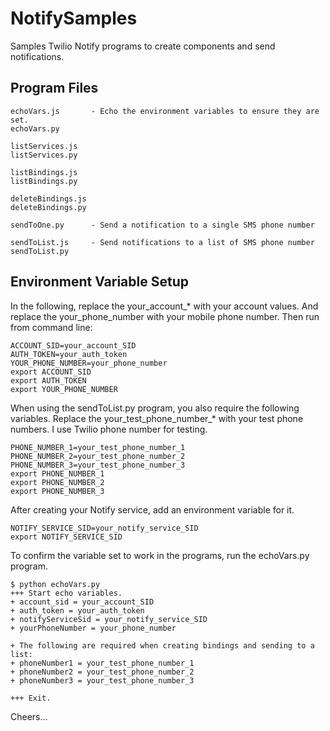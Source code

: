 # NotifySamples

Samples Twilio Notify programs to create components and send notifications. 

## Program Files

    echoVars.js       - Echo the environment variables to ensure they are set.
    echoVars.py

    listServices.js
    listServices.py

    listBindings.js
    listBindings.py

    deleteBindings.js
    deleteBindings.py

    sendToOne.py      - Send a notification to a single SMS phone number

    sendToList.js     - Send notifications to a list of SMS phone number
    sendToList.py

## Environment Variable Setup

In the following, replace the your_account_* with your account values.
And replace the your_phone_number with your mobile phone number.
Then run from command line:

    ACCOUNT_SID=your_account_SID
    AUTH_TOKEN=your_auth_token
    YOUR_PHONE_NUMBER=your_phone_number
    export ACCOUNT_SID
    export AUTH_TOKEN
    export YOUR_PHONE_NUMBER

When using the sendToList.py program, you also require the following variables.
Replace the your_test_phone_number_* with your test phone numbers. I use Twilio phone number for testing.

    PHONE_NUMBER_1=your_test_phone_number_1
    PHONE_NUMBER_2=your_test_phone_number_2
    PHONE_NUMBER_3=your_test_phone_number_3
    export PHONE_NUMBER_1
    export PHONE_NUMBER_2
    export PHONE_NUMBER_3

After creating your Notify service, add an environment variable for it.

    NOTIFY_SERVICE_SID=your_notify_service_SID
    export NOTIFY_SERVICE_SID

To confirm the variable set to work in the programs, run the echoVars.py program.

    $ python echoVars.py
    +++ Start echo variables.
    + account_sid = your_account_SID
    + auth_token = your_auth_token
    + notifyServiceSid = your_notify_service_SID
    + yourPhoneNumber = your_phone_number

    + The following are required when creating bindings and sending to a list:
    + phoneNumber1 = your_test_phone_number_1
    + phoneNumber2 = your_test_phone_number_2
    + phoneNumber3 = your_test_phone_number_3

    +++ Exit.

Cheers...
